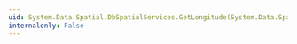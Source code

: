 ```yaml
---
uid: System.Data.Spatial.DbSpatialServices.GetLongitude(System.Data.Spatial.DbGeography)
internalonly: False
---
```

